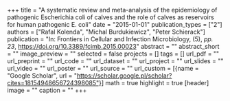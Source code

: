 +++
title = "A systematic review and meta-analysis of the epidemiology of pathogenic Escherichia coli of calves and the role of calves as reservoirs for human pathogenic E. coli"
date = "2015-01-01"
publication_types = ["2"]
authors = ["Rafal Kolenda", "Michal Burdukiewicz", "Peter Schierack"]
publication = "In: Frontiers in Cellular and Infection Microbiology, (5), _pp. 23_, https://doi.org/10.3389/fcimb.2015.00023"
abstract = ""
abstract_short = ""
image_preview = ""
selected = false
projects = []
tags = []
url_pdf = ""
url_preprint = ""
url_code = ""
url_dataset = ""
url_project = ""
url_slides = ""
url_video = ""
url_poster = ""
url_source = ""
url_custom = [{name = "Google Scholar", url = "https://scholar.google.pl/scholar?cites=18154948656724398085"}]
math = true
highlight = true
[header]
image = ""
caption = ""
+++
